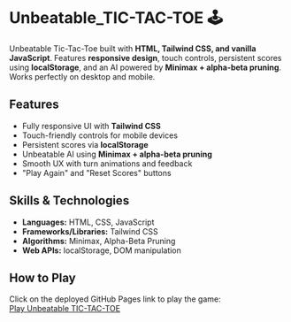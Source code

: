# Unbeatable_TIC-TAC-TOE 🕹️

Unbeatable Tic-Tac-Toe built with **HTML, Tailwind CSS, and vanilla JavaScript**.
Features **responsive design**, touch controls, persistent scores using **localStorage**, and an AI powered by **Minimax + alpha-beta pruning**.
Works perfectly on desktop and mobile.

## Features
- Fully responsive UI with **Tailwind CSS**
- Touch-friendly controls for mobile devices
- Persistent scores via **localStorage**
- Unbeatable AI using **Minimax + alpha-beta pruning**
- Smooth UX with turn animations and feedback
- "Play Again" and "Reset Scores" buttons

## Skills & Technologies
- **Languages:** HTML, CSS, JavaScript  
- **Frameworks/Libraries:** Tailwind CSS  
- **Algorithms:** Minimax, Alpha-Beta Pruning  
- **Web APIs:** localStorage, DOM manipulation

## How to Play
Click on the deployed GitHub Pages link to play the game:  
[Play Unbeatable TIC-TAC-TOE](https://nilesh-194.github.io/Unbeatable_TIC-TAC-TOE./)


